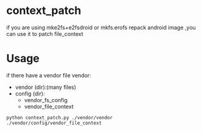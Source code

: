 # context_patch
if you are using mke2fs+e2fsdroid or mkfs.erofs repack android image ,you can use it to patch file_context

# Usage
if there have a vendor file
vendor:
 - vendor (dir):(many files)
 - config (dir):
   - vendor_fs_config    
   - vendor_file_context    
```shell
python context_patch.py ./vendor/vendor ./vendor/config/vendor_file_context
```
